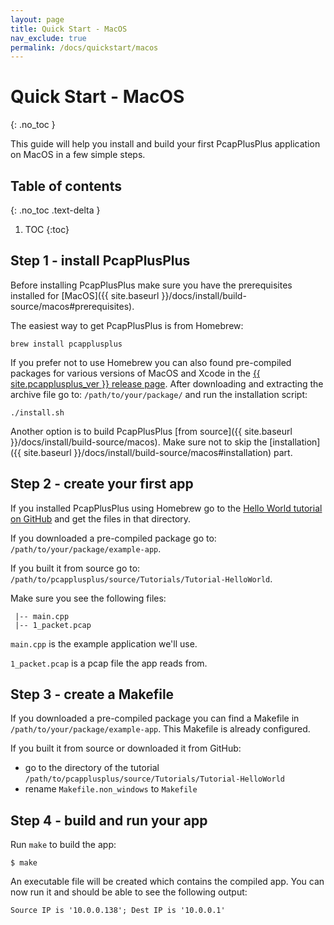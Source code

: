```yaml
---
layout: page
title: Quick Start - MacOS
nav_exclude: true
permalink: /docs/quickstart/macos
---
```


# Quick Start - MacOS
{: .no_toc }

This guide will help you install and build your first PcapPlusPlus application on MacOS in a few simple steps.

## Table of contents
{: .no_toc .text-delta }

1. TOC
{:toc}

## Step 1 - install PcapPlusPlus

Before installing PcapPlusPlus make sure you have the prerequisites installed for [MacOS]({{ site.baseurl }}/docs/install/build-source/macos#prerequisites).

The easiest way to get PcapPlusPlus is from Homebrew:

```shell
brew install pcapplusplus
```

If you prefer not to use Homebrew you can also found pre-compiled packages for various versions of MacOS and Xcode in the [{{ site.pcapplusplus_ver }} release page](https://github.com/seladb/PcapPlusPlus/releases/tag/{{site.pcapplusplus_ver}}). After downloading and extracting the archive file go to: `/path/to/your/package/` and run the installation script:

```shell
./install.sh
```

Another option is to build PcapPlusPlus [from source]({{ site.baseurl }}/docs/install/build-source/macos). Make sure not to skip the [installation]({{ site.baseurl }}/docs/install/build-source/macos#installation) part.

## Step 2 - create your first app

If you installed PcapPlusPlus using Homebrew go to the [Hello World tutorial on GitHub](https://github.com/seladb/PcapPlusPlus/tree/{{site.github_label}}/Examples/Tutorials/Tutorial-HelloWorld) and get the files in that directory.

If you downloaded a pre-compiled package go to: `/path/to/your/package/example-app`.

If you built it from source go to: `/path/to/pcapplusplus/source/Tutorials/Tutorial-HelloWorld`.

Make sure you see the following files:

```shell
 |-- main.cpp
 |-- 1_packet.pcap
```

`main.cpp` is the example application we'll use.

`1_packet.pcap` is a pcap file the app reads from.

## Step 3 - create a Makefile

If you downloaded a pre-compiled package you can find a Makefile in `/path/to/your/package/example-app`. This Makefile is already configured.

If you built it from source or downloaded it from GitHub:

- go to the directory of the tutorial `/path/to/pcapplusplus/source/Tutorials/Tutorial-HelloWorld`
- rename `Makefile.non_windows` to `Makefile`

## Step 4 - build and run your app

Run `make` to build the app:

```shell
$ make
```

An executable file will be created which contains the compiled app. You can now run it and should be able to see the following output:

```shell
Source IP is '10.0.0.138'; Dest IP is '10.0.0.1'
```
